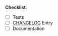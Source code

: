 <!--
  Describe what changes are being made, e.g. which feature/bug is being
  developed/fixed in this PR?
-->

**Checklist**:

<!-- add "N/A" to the end of each line not applicable to your changes -->

<!-- to check an item, place an "x" in the box like so: "- [x] Tests" -->

- [ ] Tests
- [ ] [CHANGELOG](https://github.com/greenbone/pheme/blob/master/CHANGELOG.md) Entry
- [ ] Documentation
